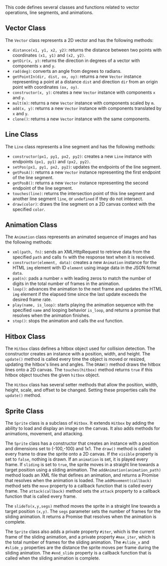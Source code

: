 This code defines several classes and functions related to vector operations, line segments, and animations.

## Vector Class
The `Vector` class represents a 2D vector and has the following methods:
- `distance(x1, y1, x2, y2)`: returns the distance between two points with coordinates `(x1, y1)` and `(x2, y2)`.
- `getDir(x, y)`: returns the direction in degrees of a vector with components `x` and `y`.
- `rad(deg)`: converts an angle from degrees to radians.
- `getPointIn(dir, dist, ox, oy)`: returns a new `Vector` instance representing a point at a distance `dist` and direction `dir` from an origin point with coordinates `(ox, oy)`.
- `constructor(x, y)`: creates a new `Vector` instance with components `x` and `y`.
- `mult(m)`: returns a new `Vector` instance with components scaled by `m`.
- `add(x, y)`: returns a new `Vector` instance with components translated by `x` and `y`.
- `clone()`: returns a new `Vector` instance with the same components.

## Line Class
The `Line` class represents a line segment and has the following methods:
- `constructor(px1, py1, px2, py2)`: creates a new `Line` instance with endpoints `(px1, py1)` and `(px2, py2)`.
- `setPos(px1, py1, px2, py2)`: updates the endpoints of the line segment.
- `getPosA()`: returns a new `Vector` instance representing the first endpoint of the line segment.
- `getPosB()`: returns a new `Vector` instance representing the second endpoint of the line segment.
- `touches(line)`: returns the intersection point of this line segment and another line segment `line`, or `undefined` if they do not intersect.
- `draw(color)`: draws the line segment on a 2D canvas context with the specified `color`.


## Animation Class
The `Animation` class represents an animated sequence of images and has the following methods:
- `xml(path, fn)`: sends an XMLHttpRequest to retrieve data from the specified `path` and calls `fn` with the response text when it is received.
- `constructor(element, data)`: creates a new `Animation` instance for the HTML `img` element with ID `element` using image data in the JSON format `data`.
- `pad(n)`: pads a number `n` with leading zeros to match the number of digits in the total number of frames in the animation.
- `loop()`: advances the animation to the next frame and updates the HTML `img` element if the elapsed time since the last update exceeds the desired frame rate.
- `play(name, is_loop)`: starts playing the animation sequence with the specified `name` and looping behavior `is_loop`, and returns a promise that resolves when the animation finishes.
- `stop()`: stops the animation and calls the `end` function.


## Hitbox Class
The `Hitbox` class defines a hitbox object used for collision detection. The constructor creates an instance with a position, width, and height. The `update()` method is called every time the object is moved or resized, updating the hitbox's lines and angles. The `DRAW()` method draws the hitbox lines onto a 2D canvas. The `touches(hitbox)` method returns `true` if this hitbox object touches the given `hitbox` object.

The `Hitbox` class has several setter methods that allow the position, width, height, scale, and offset to be changed. Setting these properties calls the `update()` method.

## Sprite Class
The `Sprite` class is a subclass of `Hitbox`. It extends `Hitbox` by adding the ability to load and display an image on the canvas. It also adds methods for animations, movement, and attacking.

The `Sprite` class has a constructor that creates an instance with a position and dimensions set to (-100,-100) and 1x1. The `draw()` method is called every frame to draw the sprite onto a 2D canvas. If the `visible` property is set to `false`, nothing is drawn. If an `animation` is set, it is played every frame. If `sliding` is set to `true`, the sprite moves in a straight line towards a target position using a sliding animation. The `addAnimation(animation_path)` method loads an XML file that defines an animation, and returns a Promise that resolves when the animation is loaded. The `addMovement(callback)` method sets the `move` property to a callback function that is called every frame. The `attack(callback)` method sets the `attack` property to a callback function that is called every frame.

The `slideTo(x,y,segs)` method moves the sprite in a straight line towards a target position `(x,y)`. The `segs` parameter sets the number of frames for the sliding animation. It returns a Promise that resolves when the animation is complete.

The `Sprite` class also adds a private property `#iter`, which is the current frame of the sliding animation, and a private property `#max_iter`, which is the total number of frames for the sliding animation. The `#slide_x` and `#slide_y` properties are the distance the sprite moves per frame during the sliding animation. The `#end_slide` property is a callback function that is called when the sliding animation is complete.
